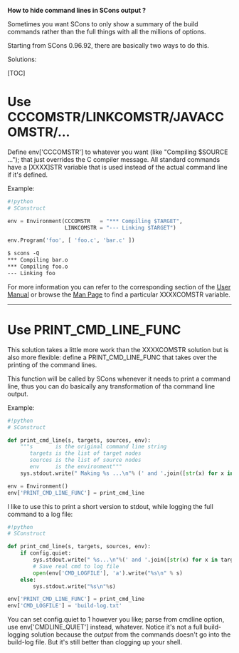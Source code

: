 **How to hide command lines in SCons output ?**

Sometimes you want SCons to only show a summary of the build commands rather than the full things with all the millions of options.

Starting from SCons 0.96.92, there are basically two ways to do this.

Solutions:

[TOC]


# Use CCCOMSTR/LINKCOMSTR/JAVACCOMSTR/...

Define env['CCCOMSTR'] to whatever you want (like "Compiling $SOURCE ..."); that just overrides the C compiler message. All standard commands have a [XXXX]STR variable that is used instead of the actual command line if it's defined.

Example:

```python
#!python
# SConstruct

env = Environment(CCCOMSTR   = "*** Compiling $TARGET",
                  LINKCOMSTR = "--- Linking $TARGET")

env.Program('foo', [ 'foo.c', 'bar.c' ])
```

```txt
$ scons -Q
*** Compiling bar.o
*** Compiling foo.o
--- Linking foo
```

For more information you can refer to the corresponding section of the [User Manual](http://www.scons.org/doc/production/HTML/scons-user.html#idp1378428532) or browse the [Man Page](http://scons.org/doc/production/HTML/scons-man.html) to find a particular XXXXCOMSTR variable.

---

# Use PRINT_CMD_LINE_FUNC

This solution takes a little more work than the XXXXCOMSTR solution but is also more flexible: define a PRINT_CMD_LINE_FUNC that takes over the printing of the command lines.

This function will be called by SCons whenever it needs to print a command line, thus you can do basically any transformation of tha command line output.

Example:

```python
#!python
# SConstruct

def print_cmd_line(s, targets, sources, env):
    """s       is the original command line string
       targets is the list of target nodes
       sources is the list of source nodes
       env     is the environment"""
    sys.stdout.write(" Making %s ...\n"% (' and '.join([str(x) for x in targets])))

env = Environment()
env['PRINT_CMD_LINE_FUNC'] = print_cmd_line
```

I like to use this to print a short version to stdout, while logging the full command to a log file:


```python
#!python
# SConstruct

def print_cmd_line(s, targets, sources, env):
    if config.quiet:
        sys.stdout.write(" %s...\n"%(' and '.join([str(x) for x in targets])))
        # Save real cmd to log file
        open(env['CMD_LOGFILE'], 'a').write("%s\n" % s)
    else:
        sys.stdout.write("%s\n"%s)

env['PRINT_CMD_LINE_FUNC'] = print_cmd_line
env['CMD_LOGFILE'] = 'build-log.txt'
```

You can set config.quiet to 1 however you like; parse from cmdline option, use env['CMDLINE_QUIET'] instead, whatever. Notice it's not a full build-logging solution because the _output_ from the commands doesn't go into the build-log file.  But it's still better than clogging up your shell.

